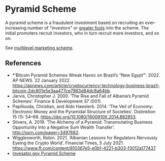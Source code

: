 # Pyramid Scheme
A pyramid scheme is a fraudulent investment based on recruiting an ever-increasing number of "investors" or [greater fools](greater-fool-theory.md) into the scheme. The initial promoters recruit investors, who in turn recruit more investors, and so on. 

See [multilevel marketing scheme](mlm.md).

## References
* *‘Bitcoin Pyramid Schemes Wreak Havoc on Brazil’s “New Egypt”’. 2022. AP NEWS. 22 January 2022. https://apnews.com/article/cryptocurrency-technology-business-brazil-bitcoin-2dc801e5e3aa477ce7983d84dc8a64bb.
* Jarvis, Christopher J. 2000. ‘The Rise and Fall of Albania’s Pyramid Schemes’. Finance & Development 37 (001).
* Papillouda, Christian, and Aldo Haeslerb. 2014. ‘The Veil of Economy: Electronic Money and the Pyramidal Structure of Societies’. Distinktion 15 (1): 54–68. https://doi.org/10.1080/1600910X.2014.882853.
* Stivers, A. 2019. ‘The Alchemy of a Pyramid: Transmutating Business Opportunity Into a Negative Sum Wealth Transfer’. http://ssrn.com/paper=3497682.
* Wigglesworth, Robin. 2021. ‘Albanian Lessons for Regulators Nervously Eyeing the Crypto World’. Financial Times, 5 July 2021. https://www.ft.com/content/810367e5-e0b1-4221-b303-f3012a177437.
* [Invesator.gov Pyramid Scheme](https://www.investor.gov/protect-your-investments/fraud/types-fraud/pyramid-schemes)